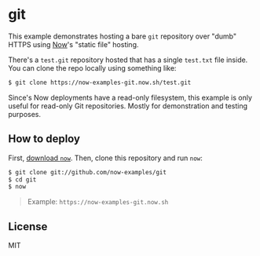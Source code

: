 # git

This example demonstrates hosting a bare `git` repository over "dumb" HTTPS
using [Now](https://now.sh)'s "static file" hosting.

There's a `test.git` repository hosted that has a single `test.txt` file inside.
You can clone the repo locally using something like:

```bash
$ git clone https://now-examples-git.now.sh/test.git
```

Since's Now deployments have a read-only filesystem, this example is only useful
for read-only Git repositories. Mostly for demonstration and testing purposes.

## How to deploy

First, [download `now`](https://zeit.co/download). Then, clone this
repository and run `now`:

```bash
$ git clone git://github.com/now-examples/git
$ cd git
$ now
```

> Example: `https://now-examples-git.now.sh`

## License

MIT
